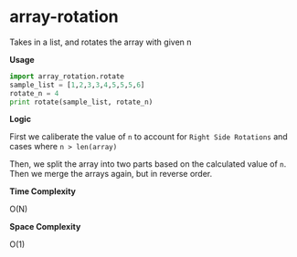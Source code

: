 # array-rotation

Takes in a list, and rotates the array with given n

**Usage**

```python
import array_rotation.rotate
sample_list = [1,2,3,3,4,5,5,5,6]
rotate_n = 4
print rotate(sample_list, rotate_n)
```

**Logic**

First we caliberate the value of `n` to account for `Right Side Rotations` and cases where `n > len(array)`

Then, we split the array into two parts based on the calculated value of `n`. Then we merge the arrays again, but in reverse order.

**Time Complexity**

O(N)

**Space Complexity**

O(1)